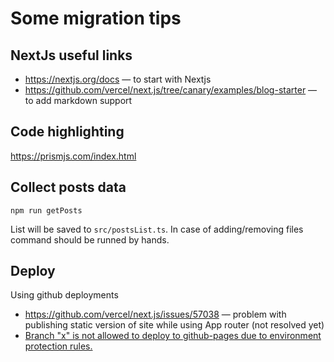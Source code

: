 # Some migration tips

## NextJs useful links

* https://nextjs.org/docs — to start with Nextjs
* https://github.com/vercel/next.js/tree/canary/examples/blog-starter — to add markdown support

## Code highlighting

https://prismjs.com/index.html

## Collect posts data

```
npm run getPosts
```

List will be saved to `src/postsList.ts`. In case of adding/removing files command should be runned by hands.

## Deploy

Using github deployments

* https://github.com/vercel/next.js/issues/57038 — problem with publishing static version of site while using App router (not resolved yet)
* [Branch "x" is not allowed to deploy to github-pages due to environment protection rules.](https://github.com/orgs/community/discussions/39054)
